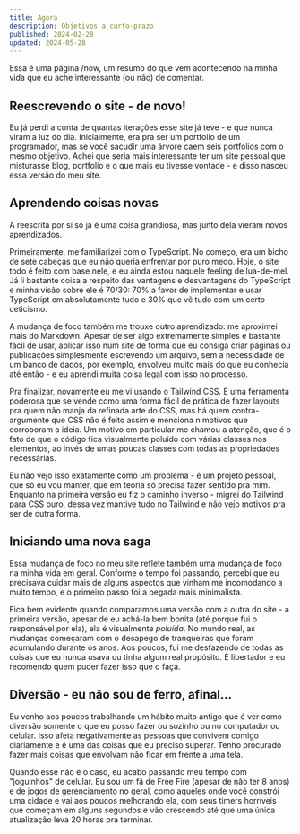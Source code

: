 ```yaml
---
title: Agora
description: Objetivos a curto-prazo
published: 2024-02-28
updated: 2024-05-28
---
```


<script lang="ts">
    import Link from "$lib/components/Link.svelte";
    import Quote from "$lib/components/Quote.svelte";
</script>

<Quote>
    Essa é uma <Link href="https://nownownow.com/about" target="_blank">página /now</Link>, um resumo do que vem acontecendo na minha vida que eu ache interessante (ou não) de comentar.
</Quote>

## Reescrevendo o site - de novo!

Eu já perdi a conta de quantas iterações esse site já teve - e que nunca viram a luz do dia. Inicialmente, era pra ser um portfolio de um programador, mas se você sacudir uma árvore caem seis portfolios com o mesmo objetivo. Achei que seria mais interessante ter um site pessoal que misturasse blog, portfolio e o que mais eu tivesse vontade - e disso nasceu essa versão do meu site.

## Aprendendo coisas novas

A reescrita por si só já é uma coisa grandiosa, mas junto dela vieram novos aprendizados.

Primeiramente, me familiarizei com o TypeScript. No começo, era um bicho de sete cabeças que eu não queria enfrentar por puro medo. Hoje, o site todo é feito com base nele, e eu ainda estou naquele feeling de lua-de-mel. Já li bastante coisa a respeito das vantagens e desvantagens do TypeScript e minha visão sobre ele é 70/30: 70% a favor de implementar e usar TypeScript em absolutamente tudo e 30% que vê tudo com um certo ceticismo.

A mudança de foco também me trouxe outro aprendizado: me aproximei mais do Markdown. Apesar de ser algo extremamente simples e bastante fácil de usar, aplicar isso num site de forma que eu consiga criar páginas ou publicações simplesmente escrevendo um arquivo, sem a necessidade de um banco de dados, por exemplo, envolveu muito mais do que eu conhecia até então - e eu aprendi muita coisa legal com isso no processo.

Pra finalizar, novamente eu me vi usando o Tailwind CSS. É uma ferramenta poderosa que se vende como uma forma fácil de prática de fazer layouts pra quem não manja da refinada arte do CSS, mas há quem contra-argumente que CSS não é feito assim e menciona n motivos que corroboram a ideia. Um motivo em particular me chamou a atenção, que é o fato de que o código fica visualmente poluído com várias classes nos elementos, ao invés de umas poucas classes com todas as propriedades necessárias.

Eu não vejo isso exatamente como um problema - é um projeto pessoal, que só eu vou manter, que em teoria só precisa fazer sentido pra mim. Enquanto na primeira versão eu fiz o caminho inverso - migrei do Tailwind para CSS puro, dessa vez mantive tudo no Tailwind e não vejo motivos pra ser de outra forma.

## Iniciando uma nova saga

Essa mudança de foco no meu site reflete também uma mudança de foco na minha vida em geral. Conforme o tempo foi passando, percebi que eu precisava cuidar mais de alguns aspectos que vinham me incomodando a muito tempo, e o primeiro passo foi a pegada mais minimalista.

Fica bem evidente quando comparamos uma versão com a outra do site - a primeira versão, apesar de eu achá-la bem bonita (até porque fui o responsável por ela), ela é visualmente _poluída_. No mundo real, as mudanças começaram com o desapego de tranqueiras que foram acumulando durante os anos. Aos poucos, fui me desfazendo de todas as coisas que eu nunca usava ou tinha algum real propósito. É libertador e eu recomendo quem puder fazer isso que o faça.

## Diversão - eu não sou de ferro, afinal...

Eu venho aos poucos trabalhando um hábito muito antigo que é ver como diversão somente o que eu posso fazer ou sozinho ou no computador ou celular. Isso afeta negativamente as pessoas que convivem comigo diariamente e é uma das coisas que eu preciso superar. Tenho procurado fazer mais coisas que envolvam não ficar em frente a uma tela.

Quando esse não é o caso, eu acabo passando meu tempo com "joguinhos" de celular. Eu sou um fã de Free Fire (apesar de não ter 8 anos) e de jogos de gerenciamento no geral, como aqueles onde você constrói uma cidade e vai aos poucos melhorando ela, com seus timers horríveis que começam em alguns segundos e vão crescendo até que uma única atualização leva 20 horas pra terminar.
